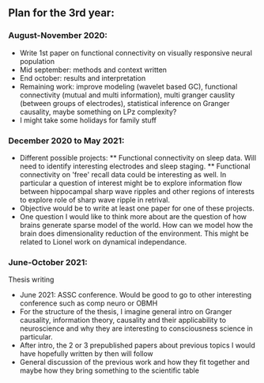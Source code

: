 ## Plan for the 3rd year:

### August-November 2020:
* Write 1st paper on functional connectivity on visually responsive neural population
* Mid september: methods and context written
* End october: results and interpretation
* Remaining work: improve modeling (wavelet based GC), functional connectivity (mutual and multi information), multi granger causlity (between groups of electrodes),
statistical inference on Granger causality, maybe something on LPz complexity? 
* I might take some holidays for family stuff

### December 2020 to May 2021:
* Different possible projects: 
** Functional connectivity on sleep data. Will need to identify interesting electrodes and sleep staging. 
** Functional connectivity on 'free' recall data could be interesting as well. In particular a question of interest might be to explore information flow 
between hippocampal sharp wave ripples and other regions of interests to explore role of sharp wave ripple in retrival.
* Objective would be to write at least one paper for one of these projects.
* One question I would like to think more about are the question of how brains generate sparse model of the world. How can we model how the brain does dimensionality
reduction of the environment. This might be related to Lionel work on dynamical independance. 

### June-October 2021:
Thesis writing
* June 2021: ASSC conference. Would be good to go to other interesting conference such as comp neuro or OBMH
* For the structure of the thesis, I imagine general intro on Granger causality, information theory, causality and their applicability to neuroscience and why they
are interesting to consciousness science in particular. 
* After intro, the 2 or 3 prepublished papers about previous topics I would have hopefully written by then will follow
* General discussion of the previous work and how they fit together and maybe how they bring something to the scientific table

